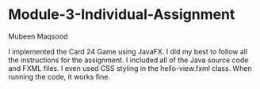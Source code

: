 # Module-3-Individual-Assignment
Mubeen Maqsood

I implemented the Card 24 Game using JavaFX. I did my best to follow all the instructions for the assignment. 
I included all of the Java source code and FXML files.
I even used CSS styling in the hello-view.fxml class.
When running the code, it works fine.
